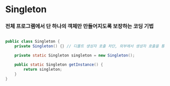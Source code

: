 # Singleton

### 전체 프로그램에서 단 하나의 객체만 만들어지도록 보장하는 코딩 기법


```java

public class Singleton {
    private Singleton() {} // 디폴트 생성자 호출 차단, 외부에서 생성자 호출을 통한 객체생성을 차단.

    private static Singleton singleton = new Singleton();

    public static Singleton getInstance() {
        return singleton;
    }
}

```
